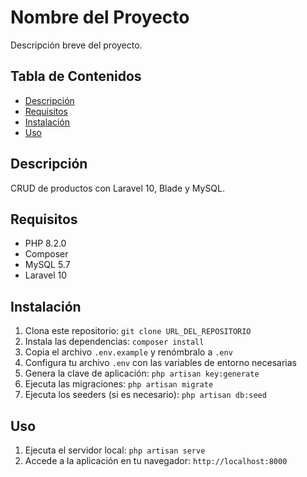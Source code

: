 # Nombre del Proyecto

Descripción breve del proyecto.

## Tabla de Contenidos

-   [Descripción](#descripción)
-   [Requisitos](#requisitos)
-   [Instalación](#instalación)
-   [Uso](#uso)

## Descripción

CRUD de productos con Laravel 10, Blade y MySQL.

## Requisitos

-   PHP 8.2.0
-   Composer
-   MySQL 5.7
-   Laravel 10

## Instalación

1. Clona este repositorio: `git clone URL_DEL_REPOSITORIO`
2. Instala las dependencias: `composer install`
3. Copia el archivo `.env.example` y renómbralo a `.env`
4. Configura tu archivo `.env` con las variables de entorno necesarias
5. Genera la clave de aplicación: `php artisan key:generate`
6. Ejecuta las migraciones: `php artisan migrate`
7. Ejecuta los seeders (si es necesario): `php artisan db:seed`

## Uso

1. Ejecuta el servidor local: `php artisan serve`
2. Accede a la aplicación en tu navegador: `http://localhost:8000`
